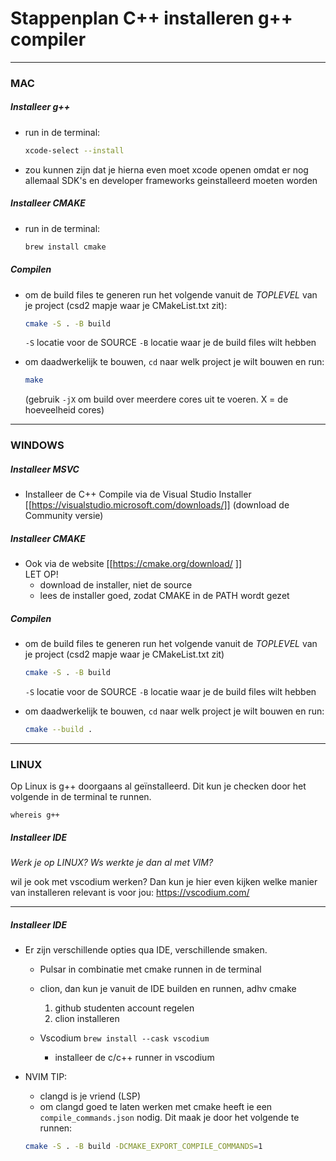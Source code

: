 # Stappenplan C++ installeren g++ compiler

---

### MAC
##### Installeer g++
- run in de terminal:

  ```bash
  xcode-select --install
  ```
- zou kunnen zijn dat je hierna even moet xcode openen omdat er nog allemaal SDK's en developer frameworks geinstalleerd moeten worden

##### Installeer CMAKE 
- run in de terminal:<br>

  ```bash
  brew install cmake    
  ```
    
##### Compilen
- om de build files te generen run het volgende vanuit de _TOPLEVEL_ van je project (csd2 mapje waar je CMakeList.txt zit): 
  ```bash
  cmake -S . -B build
  ```
  `-S` locatie voor de SOURCE 
  `-B` locatie waar je de build files wilt hebben

- om daadwerkelijk te bouwen, `cd` naar welk project je wilt bouwen en run: 
  ```bash
  make
  ```
  (gebruik `-jX` om build over meerdere cores uit te voeren. X = de hoeveelheid cores)
---

### WINDOWS
##### Installeer MSVC
- Installeer de C++ Compile via de Visual Studio Installer 
  [[https://visualstudio.microsoft.com/downloads/]]
  (download de Community versie)


##### Installeer CMAKE
- Ook via de website
    [[https://cmake.org/download/ ]]<br>
LET OP!<br>
    - download de installer, niet de source
    - lees de installer goed, zodat CMAKE in de PATH wordt gezet
  

##### Compilen
- om de build files te generen run het volgende vanuit de _TOPLEVEL_ van je project (csd2 mapje waar je CMakeList.txt zit) 
  ```bash
  cmake -S . -B build
  ```
  `-S` locatie voor de SOURCE 
  `-B` locatie waar je de build files wilt hebben

- om daadwerkelijk te bouwen, `cd` naar welk project je wilt bouwen en run:
  ```bash
  cmake --build . 
  ```

---



### LINUX
Op Linux is g++ doorgaans al geïnstalleerd. Dit kun je checken door het volgende in de terminal te runnen.  

```whereis g++```


##### Installeer IDE

_Werk je op LINUX? Ws werkte je dan al met VIM?_

wil je ook met vscodium werken? Dan kun je hier even kijken welke manier van installeren relevant is voor jou:
https://vscodium.com/


---

##### Installeer IDE
- Er zijn verschillende opties qua IDE, verschillende smaken.
  - Pulsar in combinatie met cmake runnen in de terminal
  - clion, dan kun je vanuit de IDE builden en runnen, adhv cmake
    1. github studenten account regelen
    2. clion installeren

  - Vscodium
    ```brew install --cask vscodium```
    - installeer de c/c++ runner in vscodium

- NVIM TIP:
  - clangd is je vriend (LSP)
  - om clangd goed te laten werken met cmake heeft ie een `compile_commands.json` nodig. Dit maak je door het volgende te runnen:
  ```bash
  cmake -S . -B build -DCMAKE_EXPORT_COMPILE_COMMANDS=1
  ```
